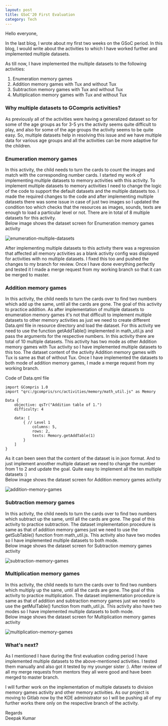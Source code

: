 ```yaml
---
layout: post
title: GSoC'20 First Evaluation
category: Tech
---
```



Hello everyone,

In the last blog, I wrote about my first two weeks on the GSoC period. In this blog, I would write about the activities to which I have worked further and implemented multiple datasets.

As till now, I have implemented the multiple datasets to the following activities:

1. Enumeration memory games
2. Addition memory games with Tux and without Tux
3. Subtraction memory games with Tux and without Tux
4. Multiplication memory games with Tux and without Tux

### Why multiple datasets to GCompris activities?

As previously all of the activities were having a generalized dataset so for some of the age groups as for 3-5 yrs the activity seems quite difficult to play, and also for some of the age groups the activity seems to be quite easy. So, multiple datasets help in resolving this issue and we have multiple data for various age groups and all the activities can be more adaptive for the children.

### Enumeration memory games

In this activity, the child needs to turn the cards to count the images and match with the corresponding number cards. I started my work of implementing multiple datasets to memory activities with this activity. To implement multiple datasets to memory activities I need to change the logic of the code to support the default datasets and the multiple datasets too. I made the required changes to the code and after implementing multiple datasets there was some issue in case of just two images so I updated the condition too which checks that the resources as images, sounds, texts are enough to load a particular level or not. There are in total of 8 multiple datasets for this activity. <br>
Below image shows the dataset screen for Enumeration memory games activity

![enumeration-multiple-datasets](https://user-images.githubusercontent.com/66898390/86505756-55edd880-bde6-11ea-86e4-88a3d73ff9aa.png)

After implementing multiple datasets to this activity there was a regression that affected all memory activities as a blank activity config was displayed for activities with no multiple datasets. I fixed this too and pushed the changes to my branch for review. Once I have done everything perfectly and tested it I made a merge request from my working branch so that it can be merged to master. 

### Addition memory games

In this activity, the child needs to turn the cards over to find two numbers which add up the same, until all the cards are gone. The goal of this activity to practice addition. As after implementation of multiple datasets to enumeration memory games it's not that difficult to implement multiple datasets to other memory activities as just we need to create different Data.qml file in resource directory and load the dataset. For this activity we need to use the function getAddTable() implemented in math_util.js and pass the arguments for the respective numbers. In this activity there are total of 10 multiple datasets. This activity has two mode as other Addition memory games with Tux activity so I have implemented multiple datasets to this too. The dataset content of the activity Addition memory games with Tux is same as that of without Tux. Once I have implemented the datasets to both mode of addition memory games, I made a merge request from my working branch.

Code of Data.qml file 

```
import GCompris 1.0
import "qrc:/gcompris/src/activities/memory/math_util.js" as Memory

Data {
    objective: qsTr("Addition table of 1.")
    difficulty: 4

    data: [
        { // Level 1
            columns: 5,
            rows: 2,
            texts: Memory.getAddTable(1)
        }
    ]
}
```

As it can been seen that the content of the dataset is in json format. And to just implement anoother multiple dataset we need to change the number from 1 to 2 and update the goal. Quite easy to implement all the ten multiple datasets :)<br>
Below image shows the dataset screen for Addition memory games activity

![addition-memory-games](https://user-images.githubusercontent.com/66898390/86506233-25f50400-bdeb-11ea-8e8d-6988a4f397da.png)


### Subtraction memory games

In this activity, the child needs to turn the cards over to find two numbers which subtract up the same, until all the cards are gone. The goal of this activity to practice subtraction. The dataset implementation procedure is same as that of addition memory games just we need to use the getSubTable() function from math_util.js. This activity also have two modes so I have implemented multiple datasets to both mode.<br>
Below image shows the dataset screen for Subtraction memory games activity

![subtraction-memory-games](https://user-images.githubusercontent.com/66898390/86506339-2a6dec80-bdec-11ea-8885-7609f39b8f48.png)

### Multiplication memory games

In this activity, the child needs to turn the cards over to find two numbers which multiply up the same, until all the cards are gone. The goal of this activity to practice multiplication. The dataset implementation procedure is same as that of addition and subtraction memory games just we need to use the getMulTable() function from math_util.js. This activity also have two modes so I have implemented multiple datasets to both mode.<br>
Below image shows the dataset screen for Multiplication memory games activity

![multiplication-memory-games](https://user-images.githubusercontent.com/66898390/86506381-90f30a80-bdec-11ea-8447-65ef69975833.png)


### What's next?

As I mentioned I have during the first evaluation coding period I have implemented multiple datasets to the above-mentioned activities. I tested them manually and also got it tested by my younger sister :). After review of all my merge requests from mentors they all were good and have been merged to master branch. 

I will further work on the implementation of multiple datasets to division memory games activity and other memory activities. As our project is moving to Gitlab now by the KDE administrator so I will be pushing all of my further works there only on the respective branch of the activity.

Regards<br>
Deepak Kumar




